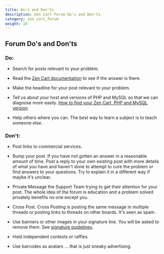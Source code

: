 ```yaml
---
title: Do's and Don'ts 
description: Zen Cart Forum Do's and Don'ts 
category: zen_cart_forum
weight: 10
---
```


## Forum Do's and Don'ts

### Do:

*   Search for posts relevant to your problem.

*   Read the [Zen Cart documentation](/user/) to see if the answer is there.

*   Make the headline for your post relevant to your problem.

*   Tell us about your host and versions of PHP and MySQL so that we can diagnose more easily.  [How to find your Zen Cart, PHP and MySQL version](/user/admin_pages/admin_version/).

*   Help others where you can. The best way to learn a subject is to teach someone else.

### Don't:

*   Post links to commercial services.

*   Bump your post. If you have not gotten an answer in a reasonable amount of time. Post a reply to your own existing post with more details of what you have and haven't done to attempt to cure the problem or find answers to your questions. Try to explain it in a different way if maybe it's unclear.

*   Private Message the Support Team trying to get their attention for your post. The whole idea of the forum is education and a problem solved privately benefits no one except you.

*   Cross Post. Cross Posting is posting the same message in multiple threads or posting links to threads on other boards. It's seen as spam.

*   Use banners or other images in your signature line. You will be asked to remove them.  See [signature guidelines](/user/zen_cart_forum/signature).

*   Hold independent contests or raffles.

*   Use barcodes as avatars ... that is just sneaky advertising.


